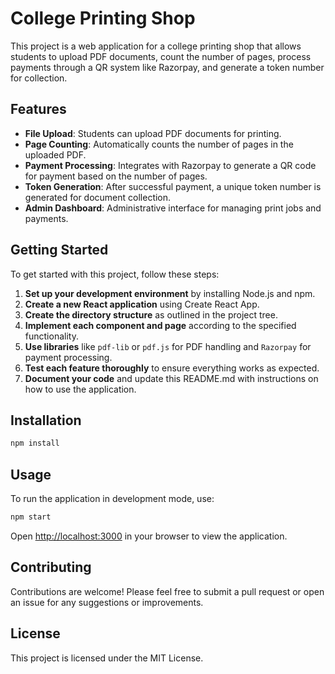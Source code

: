 # College Printing Shop

This project is a web application for a college printing shop that allows students to upload PDF documents, count the number of pages, process payments through a QR system like Razorpay, and generate a token number for collection.

## Features

- **File Upload**: Students can upload PDF documents for printing.
- **Page Counting**: Automatically counts the number of pages in the uploaded PDF.
- **Payment Processing**: Integrates with Razorpay to generate a QR code for payment based on the number of pages.
- **Token Generation**: After successful payment, a unique token number is generated for document collection.
- **Admin Dashboard**: Administrative interface for managing print jobs and payments.

## Getting Started

To get started with this project, follow these steps:

1. **Set up your development environment** by installing Node.js and npm.
2. **Create a new React application** using Create React App.
3. **Create the directory structure** as outlined in the project tree.
4. **Implement each component and page** according to the specified functionality.
5. **Use libraries** like `pdf-lib` or `pdf.js` for PDF handling and `Razorpay` for payment processing.
6. **Test each feature thoroughly** to ensure everything works as expected.
7. **Document your code** and update this README.md with instructions on how to use the application.

## Installation

```bash
npm install
```

## Usage

To run the application in development mode, use:

```bash
npm start
```

Open [http://localhost:3000](http://localhost:3000) in your browser to view the application.

## Contributing

Contributions are welcome! Please feel free to submit a pull request or open an issue for any suggestions or improvements.

## License

This project is licensed under the MIT License.